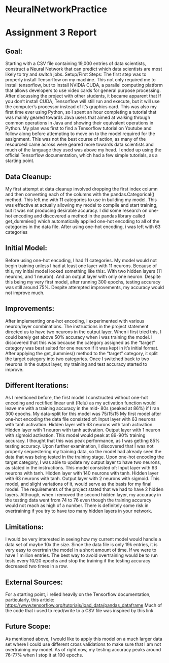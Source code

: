 # NeuralNetworkPractice
# Assignment 3 Report
## Goal:
Starting with a CSV file containing 19,000 entries of data scientists, construct a Neural Network that can predict which data scientists are most likely to try and switch jobs.
Setup/First Steps:
The first step was to properly install Tensorflow on my machine. This not only required me to install tensorflow, but to install NVIDIA CUDA, a parallel computing platform that allows developers to use video cards for general purpose processing. After discussing the project with other students, it became apparent that If you don’t install CUDA, Tensorflow will still run and execute, but it will use the computer’s processor instead of it’s graphics card.
This was also my first time ever using Python, so I spent an hour completing a tutorial that was mainly geared towards Java users that aimed at walking through common operations in Java and showing their equivalent operations in Python.
My plan was first to find a Tensorflow tutorial on Youtube and follow along before attempting to move on to the model required for the assignment. This was not the best course of action, as many of the resourcesI came across were geared more towards data scientists and much of the language they used was above my head. I ended up using the official 
Tensorflow documentation, which had a few simple tutorials, as a starting point.

## Data Cleanup:
My first attempt at data cleanup involved dropping the first index column and then converting each of the columns with the pandas.Categorical() method. This left me with 11 categories to use in building my model. This was effective at actually allowing my model to compile and start training, but it was not producing desirable accuracy.
I did some research on one-hot encoding and discovered a method in the pandas library called get_dummies() which automatically applied one-hot encoding to all of the categories in the data file. After using one-hot encoding, i was left with 63 categories

## Initial Model:
Before using one-hot encoding, I had 11 categories. My model would not begin training unless I had at least one layer with 11 neurons. Because of this, my initial model looked something like this:. With two hidden layers (11 neurons, and 1 neuron). And an output layer with only one neuron.
Despite this being my very first model, after running 300 epochs, testing accuracy was still around 75%. Despite attempted improvements, my accuracy would not improve much.

## Improvements:
After implementing one-hot encoding, I experimented with various neuron/layer combinations. 
The instructions in the project statement directed us to have two neurons in the output layer. When i first tried this, I could barely get above 50% accuracy when i was training the model. I discovered that this was because the category assigned as the “target” category was best suited for one neuron if it was kept in it’s initial format. After applying the get_dummies() method to the “target” category, it split the target category into two categories. Once I switched back to two neurons in the output layer, my training and test accuracy started to improve.

## Different Iterations:
As I mentioned before, the first model I constructed without one-hot encoding and rectified linear unit (Relu) as my activation function would leave me with a training accuracy in the mid- 80s (peaked at 86%) if I ran 300 epochs. My data-split for this model was 75/15/15
My first model after one-hot encoding the data file consisted of:
Input layer with 63 neurons with tanh activation.
Hidden layer with 63 neurons with tanh activation.
Hidden layer with 1 neuron with tanh activation.
Output layer with 1 neuron with sigmoid activation.
This model would peak at 89-90% training accuracy. I thought that this was peak performance, as I was getting 85% testing accuracy. Upon further examination, I discovered that I was not properly sequestering my training data, so the model had already seen the data that was being tested in the training stage.
Upon one-hot encoding the target category, I was able to update my output layer to have two neurons, as stated in the instructions. This model consisted of:
Input layer with 63 neurons with tanh.
Hidden layer with 140 neurons with tanh.
Hidden layer with 63 neurons with tanh.
Output layer with 2 neurons with sigmoid.
This model, and slight variations of it, would serve as the basis for my final model. The requirements of the project stated that we had to have 2 hidden layers. Although, when i removed the second hidden layer, my accuracy in the testing data went from 74 to 76 even though the training accuracy would not reach as high of a number. There is definitely some risk in overtraining if you try to have too many hidden layers in your network.

## Limitations:
  I would be very interested in seeing how my current model would handle a data set of maybe 10x the size. Since the data file is only 19k entries, it is very easy to overtrain the model in a short amount of time. If we were to have 1 million entries. The best way to avoid overtraining would be to run tests every 10/20 epochs and stop the training if the testing accuracy decreased two times in a row.

## External Sources:
  For a starting point, i relied heavily on the Tensorflow documentation, particularly, this article: https://www.tensorflow.org/tutorials/load_data/pandas_dataframe
Much of the code that i used to read/write to a CSV file was inspired by this link

## Future Scope:
  As mentioned above, I would like to apply this model on a much larger data set where I could use different cross validations to make sure that I am not overtraining my model. As of right now, my testing accuracy peaks around 76-77% when I stop it at 100 epochs.
